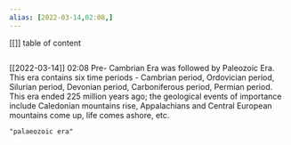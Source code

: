 ```yaml
---
alias: [2022-03-14,02:08,]
---
```

[[]]
table of content
```toc
```

[[2022-03-14]] 02:08
Pre- Cambrian Era was followed by Paleozoic Era.
This era contains six time periods -
	Cambrian period,
	Ordovician period,
	Silurian period,
	Devonian period,
	Carboniferous period,
	Permian period.
This era ended 225 million years ago; the geological events of importance include Caledonian mountains rise, Appalachians and Central European mountains come up, life comes ashore, etc.
```query
"palaeozoic era"
```